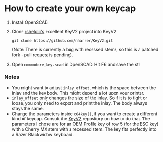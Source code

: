 # How to create your own keycap

1. Install [OpenSCAD](https://openscad.org/).
2. Clone [rsheldiii's](https://github.com/rsheldiii/KeyV2) excellent KeyV2 project into KeyV2

   ```git clone https://github.com/nharrer/KeyV2.git```

   (Note: There is currently a bug with recessed stems, so this is a patched fork - pull request is pending).
3. Open `commodore_key.scad` in OpenSCAD. Hit F6 and save the stl.

### Notes

- You might want to adjust `inlay_offset`, which is the space between the inlay and the key body. This might depend a lot upon your printer.
- `inlay_offset` only changes the size of the inlay. So if it is to tight or loose, you only need to export and print the inlay. The body always stays the same.
- Change the parameters inside `c64key()`, if you want to create a different kind of keycap. Consult the [KeyV2](https://github.com/rsheldiii/KeyV2) repository on how to do that. The parameters I chose are for an OEM Profile key of row 5 (for the ESC key) with a Cherry MX stem with a recessed stem. The key fits perfectly into a Razer Blackwidow keyboard.
